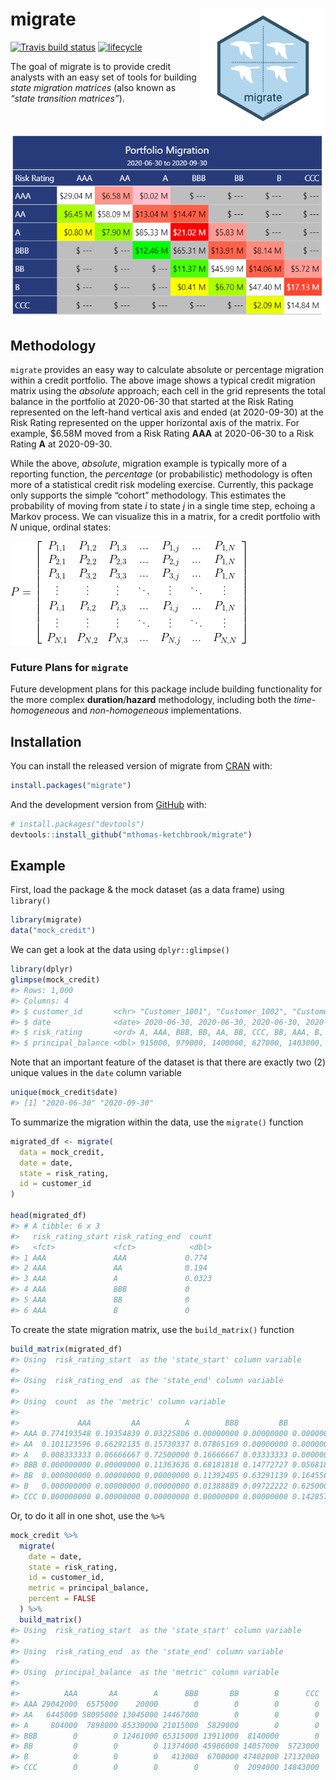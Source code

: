 
<!-- README.md is generated from README.Rmd. Please edit that file -->

# migrate <img src='man/figures/logo.png' align="right" height="200" />

<!-- badges: start -->

[![Travis build
status](https://travis-ci.com/mthomas-ketchbrook/migrate.svg?branch=master)](https://travis-ci.com/mthomas-ketchbrook/migrate)
[![lifecycle](https://img.shields.io/badge/lifecycle-maturing-orange.svg)](https://www.tidyverse.org/lifecycle/#maturing)
<!-- badges: end -->

The goal of migrate is to provide credit analysts with an easy set of
tools for building *state migration matrices* (also known as *“state
transition matrices”*).

<br>

![](man/figures/gt_tbl.png)

## Methodology

`migrate` provides an easy way to calculate absolute or percentage
migration within a credit portfolio. The above image shows a typical
credit migration matrix using the *absolute* approach; each cell in the
grid represents the total balance in the portfolio at 2020-06-30 that
started at the Risk Rating represented on the left-hand vertical axis
and ended (at 2020-09-30) at the Risk Rating represented on the upper
horizontal axis of the matrix. For example, $6.58M moved from a Risk
Rating **AAA** at 2020-06-30 to a Risk Rating **A** at 2020-09-30.

While the above, *absolute*, migration example is typically more of a
reporting function, the *percentage* (or probabilistic) methodology is
often more of a statistical credit risk modeling exercise. Currently,
this package only supports the simple “cohort” methodology. This
estimates the probability of moving from state *i* to state *j* in a
single time step, echoing a Markov process. We can visualize this in a
matrix, for a credit portfolio with *N* unique, ordinal states:

![](man/figures/markov_matrix.png)

### Future Plans for `migrate`

Future development plans for this package include building functionality
for the more complex **duration**/**hazard** methodology, including both
the *time-homogeneous* and *non-homogeneous* implementations.

## Installation

You can install the released version of migrate from
[CRAN](https://CRAN.R-project.org) with:

``` r
install.packages("migrate")
```

And the development version from [GitHub](https://github.com/) with:

``` r
# install.packages("devtools")
devtools::install_github("mthomas-ketchbrook/migrate")
```

## Example

First, load the package & the mock dataset (as a data frame) using
`library()`

``` r
library(migrate)
data("mock_credit")
```

We can get a look at the data using `dplyr::glimpse()`

``` r
library(dplyr)
glimpse(mock_credit)
#> Rows: 1,000
#> Columns: 4
#> $ customer_id       <chr> "Customer_1001", "Customer_1002", "Customer_1003", "Customer_1004", "Customer_1005", "Customer_1006", "Customer_1007", "Customer_1008", "Customer_1009", "Customer_1010", "Customer_1011", "Customer_1012", "Customer_1013", "Customer_1014", "Customer_1015", "Customer_1016", "Customer_1017", "Customer_1018", "Customer_1019", "Customer_1020", "Customer_1021", "Customer_1022", "Customer_1023", "Customer_1024", "Customer_1025", "Customer_1026", "Customer_1027", "Customer_1028", "Customer_1029", "Customer_1030", "Customer_1031", "Customer_1032", "Customer_1033", "Customer_1034", "Customer_1035", "Customer_1036", "Customer_1037", "Customer_1038", "Customer_1039", "Customer_1040", "Customer_1041", "Customer_1042", "Customer_1043", "Customer_1044", "Customer_1045", "Customer_1046", "Customer_1047", "Customer_1048", "Customer_1049", "Customer_1050", "Customer_1051", "Customer_1052", "Customer_1053", "Customer_1054", "Customer_1055", "Customer_1056", "Customer_1057",...
#> $ date              <date> 2020-06-30, 2020-06-30, 2020-06-30, 2020-06-30, 2020-06-30, 2020-06-30, 2020-06-30, 2020-06-30, 2020-06-30, 2020-06-30, 2020-06-30, 2020-06-30, 2020-06-30, 2020-06-30, 2020-06-30, 2020-06-30, 2020-06-30, 2020-06-30, 2020-06-30, 2020-06-30, 2020-06-30, 2020-06-30, 2020-06-30, 2020-06-30, 2020-06-30, 2020-06-30, 2020-06-30, 2020-06-30, 2020-06-30, 2020-06-30, 2020-06-30, 2020-06-30, 2020-06-30, 2020-06-30, 2020-06-30, 2020-06-30, 2020-06-30, 2020-06-30, 2020-06-30, 2020-06-30, 2020-06-30, 2020-06-30, 2020-06-30, 2020-06-30, 2020-06-30, 2020-06-30, 2020-06-30, 2020-06-30, 2020-06-30, 2020-06-30, 2020-06-30, 2020-06-30, 2020-06-30, 2020-06-30, 2020-06-30, 2020-06-30, 2020-06-30, 2020-06-30, 2020-06-30, 2020-06-30, 2020-06-30, 2020-06-30, 2020-06-30, 2020-06-30, 2020-06-30, 2020-06-30, 2020-06-30, 2020-06-30, 2020-06-30, 2020-06-30, 2020-06-30, 2020-06-30, 2020-06-30, 2020-06-30, 2020-06-30, 2020-06-30, 2020-06-30, 2020-06-30, 2020-06-30, 2020-06-30, 2020-06...
#> $ risk_rating       <ord> A, AAA, BBB, BB, AA, BB, CCC, BB, AAA, B, A, A, BBB, A, A, A, AA, CCC, B, A, AA, BBB, A, AA, B, AA, BBB, B, BBB, A, AA, BB, B, BB, BBB, A, CCC, BBB, B, A, BB, A, A, BBB, A, B, BB, BB, BB, B, BBB, CCC, B, BB, A, AA, AA, BBB, AA, A, CCC, BB, AA, B, BB, A, B, A, AAA, B, B, BBB, A, BBB, A, A, AA, CCC, A, AAA, A, A, B, AA, BB, AA, BBB, BBB, BBB, AA, B, BBB, BBB, CCC, BB, A, BB, AAA, AA, BB, BB, A, BBB, BB, AA, AAA, B, AA, BBB, B, BBB, BB, AA, B, BBB, AA, AA, AA, A, A, A, B, B, A, BBB, BBB, B, BBB, AA, B, BB, B, AAA, B, BB, A, A, BB, BBB, BBB, AA, BBB, A, AA, BB, A, A, AA, B, B, BBB, BB, A, BB, B, BB, AA, B, A, BBB, AAA, AA, BB, BB, AA, BB, BB, BB, BBB, B, BBB, AA, AAA, AA, BB, A, AA, AAA, B, A, A, B, A, CCC, BB, BBB, A, BBB, AA, B, AA, BB, AA, AA, A, B, BBB, CCC, BBB, BBB, AAA, B, BBB, AA, BBB, B, BB, A, BB, CCC, BB, CCC, BBB, B, AAA, A, AAA, B, AA, AAA, A, AA, A, BBB, A, AA, B, B, AA, A, A, BBB, A, AA, A, AA, BBB, B, A, AA, A, AAA, BB, BB, BB, A, A, B, BB, A...
#> $ principal_balance <dbl> 915000, 979000, 1400000, 627000, 1403000, 1096000, 396000, 444000, 660000, 348000, 905000, 1054000, 909000, 895000, 2008000, 1281000, 1165000, 1390000, 1557000, 211000, 612000, 844000, 1211000, 693000, 1989000, 1134000, 1569000, 1076000, 514000, 952000, 2511000, 700000, 1200000, 771000, 2090000, 1513000, 155000, 2398000, 1530000, 752000, 22000, 1253000, 878000, 803000, 808000, 351000, 1005000, 1083000, 480000, 1733000, 778000, 1854000, 96000, 2023000, 892000, 1623000, 404000, 1652000, 1601000, 885000, 1387000, 1087000, 316000, 1488000, 992000, 478000, 1066000, 1432000, 375000, 565000, 282000, 1212000, 1616000, 1613000, 357000, 1577000, 1971000, 203000, 1315000, 20000, 284000, 2248000, 2048000, 2105000, 1024000, 875000, 606000, 1176000, 332000, 269000, 1124000, 102000, 913000, 787000, 2990000, 1617000, 259000, 760000, 1756000, 1283000, 2720000, 2386000, 501000, 303000, 315000, 1977000, 807000, 1646000, 1093000, 1346000, 3739000, 74000, 383000, 1001000, 98...
```

Note that an important feature of the dataset is that there are exactly
two (2) unique values in the `date` column variable

``` r
unique(mock_credit$date)
#> [1] "2020-06-30" "2020-09-30"
```

To summarize the migration within the data, use the `migrate()` function

``` r
migrated_df <- migrate(
  data = mock_credit, 
  date = date, 
  state = risk_rating, 
  id = customer_id
)

head(migrated_df)
#> # A tibble: 6 x 3
#>   risk_rating_start risk_rating_end  count
#>   <fct>             <fct>            <dbl>
#> 1 AAA               AAA             0.774 
#> 2 AAA               AA              0.194 
#> 3 AAA               A               0.0323
#> 4 AAA               BBB             0     
#> 5 AAA               BB              0     
#> 6 AAA               B               0
```

To create the state migration matrix, use the `build_matrix()` function

``` r
build_matrix(migrated_df)
#> Using  risk_rating_start  as the 'state_start' column variable
#> 
#> Using  risk_rating_end  as the 'state_end' column variable
#> 
#> Using  count  as the 'metric' column variable
#> 
#>             AAA         AA          A        BBB         BB          B        CCC
#> AAA 0.774193548 0.19354839 0.03225806 0.00000000 0.00000000 0.00000000 0.00000000
#> AA  0.101123596 0.66292135 0.15730337 0.07865169 0.00000000 0.00000000 0.00000000
#> A   0.008333333 0.06666667 0.72500000 0.16666667 0.03333333 0.00000000 0.00000000
#> BBB 0.000000000 0.00000000 0.11363636 0.68181818 0.14772727 0.05681818 0.00000000
#> BB  0.000000000 0.00000000 0.00000000 0.11392405 0.63291139 0.16455696 0.08860759
#> B   0.000000000 0.00000000 0.00000000 0.01388889 0.09722222 0.62500000 0.26388889
#> CCC 0.000000000 0.00000000 0.00000000 0.00000000 0.00000000 0.14285714 0.85714286
```

Or, to do it all in one shot, use the `%>%`

``` r
mock_credit %>% 
  migrate(
    date = date, 
    state = risk_rating, 
    id = customer_id, 
    metric = principal_balance, 
    percent = FALSE
  ) %>% 
  build_matrix()
#> Using  risk_rating_start  as the 'state_start' column variable
#> 
#> Using  risk_rating_end  as the 'state_end' column variable
#> 
#> Using  principal_balance  as the 'metric' column variable
#> 
#>          AAA       AA        A      BBB       BB        B      CCC
#> AAA 29042000  6575000    20000        0        0        0        0
#> AA   6445000 58095000 13045000 14467000        0        0        0
#> A     804000  7898000 85330000 21015000  5829000        0        0
#> BBB        0        0 12461000 65315000 13911000  8140000        0
#> BB         0        0        0 11374000 45986000 14057000  5723000
#> B          0        0        0   413000  6700000 47402000 17132000
#> CCC        0        0        0        0        0  2094000 14843000
```
